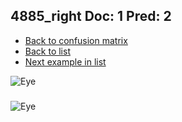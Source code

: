 ## 4885_right Doc: 1 Pred: 2
- [Back to confusion matrix](https://github.com/juliandewit/kaggle_retinopathy/blob/master/matrix.md)
- [Back to list](https://github.com/juliandewit/kaggle_retinopathy/blob/master/lists/12/list.md)
- [Next example in list](https://github.com/juliandewit/kaggle_retinopathy/blob/master/lists/12/50/5008_left.md)

![Eye](https://retinopaty.blob.core.windows.net/size1024/4885_right_1.jpeg)

### 

![Eye]()
